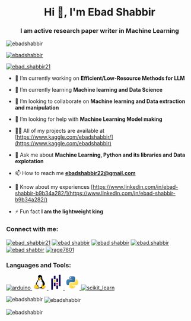 <h1 align="center">Hi 👋, I'm Ebad Shabbir</h1>
<h3 align="center">I am active research paper writer in Machine Learning</h3>

<p align="left"> <img src="https://komarev.com/ghpvc/?username=ebadshabbir&label=Profile%20views&color=0e75b6&style=flat" alt="ebadshabbir" /> </p>

<p align="left"> <a href="https://github.com/ryo-ma/github-profile-trophy"><img src="https://github-profile-trophy.vercel.app/?username=ebadshabbir" alt="ebadshabbir" /></a> </p>

<p align="left"> <a href="https://twitter.com/ebad_shabbir21" target="blank"><img src="https://img.shields.io/twitter/follow/ebad_shabbir21?logo=twitter&style=for-the-badge" alt="ebad_shabbir21" /></a> </p>

- 🔭 I’m currently working on **Efficient/Low-Resource Methods for LLM**

- 🌱 I’m currently learning **Machine learning and Data Science**

- 👯 I’m looking to collaborate on **Machine learning and Data extraction and manipulation**

- 🤝 I’m looking for help with **Machine Learning Model making**

- 👨‍💻 All of my projects are available at [https://www.kaggle.com/ebadshabbir/](https://www.kaggle.com/ebadshabbir)

- 💬 Ask me about **Machine Learning, Python and its libraries and Data explotation**

- 📫 How to reach me **ebadshabbir22@gmail.com**

- 📄 Know about my experiences [https://www.linkedin.com/in/ebad-shabbir-b9b34a282/](https://www.linkedin.com/in/ebad-shabbir-b9b34a282/)

- ⚡ Fun fact **I am the lightweight king**

<h3 align="left">Connect with me:</h3>
<p align="left">
<a href="https://twitter.com/ebad_shabbir21" target="blank"><img align="center" src="https://raw.githubusercontent.com/rahuldkjain/github-profile-readme-generator/master/src/images/icons/Social/twitter.svg" alt="ebad_shabbir21" height="30" width="40" /></a>
<a href="https://www.linkedin.com/in/ebad-shabbir-b9b34a282/" target="blank"><img align="center" src="https://raw.githubusercontent.com/rahuldkjain/github-profile-readme-generator/master/src/images/icons/Social/linked-in-alt.svg" alt="ebad shabbir" height="30" width="40" /></a>
<a href="https://www.kaggle.com/ebadshabbir" target="blank"><img align="center" src="https://raw.githubusercontent.com/rahuldkjain/github-profile-readme-generator/master/src/images/icons/Social/kaggle.svg" alt="ebad shabbir" height="30" width="40" /></a>
<a href="https://instagram.com/ebad.shabbir" target="blank"><img align="center" src="https://raw.githubusercontent.com/rahuldkjain/github-profile-readme-generator/master/src/images/icons/Social/instagram.svg" alt="ebad.shabbir" height="30" width="40" /></a>
<a href="https://www.hackerrank.com/profile/ebadshabbir22" target="blank"><img align="center" src="https://raw.githubusercontent.com/rahuldkjain/github-profile-readme-generator/master/src/images/icons/Social/hackerrank.svg" alt="ebad shabbir" height="30" width="40" /></a>
<a href="https://discord.gg/rage#7801" target="blank"><img align="center" src="https://raw.githubusercontent.com/rahuldkjain/github-profile-readme-generator/master/src/images/icons/Social/discord.svg" alt="rage7801" height="30" width="40" /></a>
</p>

<h3 align="left">Languages and Tools:</h3>
<p align="left"> <a href="https://www.arduino.cc/" target="_blank" rel="noreferrer"> <img src="https://cdn.worldvectorlogo.com/logos/arduino-1.svg" alt="arduino" width="40" height="40"/> </a> <a href="https://www.linux.org/" target="_blank" rel="noreferrer"> <img src="https://raw.githubusercontent.com/devicons/devicon/master/icons/linux/linux-original.svg" alt="linux" width="40" height="40"/> </a> <a href="https://pandas.pydata.org/" target="_blank" rel="noreferrer"> <img src="https://raw.githubusercontent.com/devicons/devicon/2ae2a900d2f041da66e950e4d48052658d850630/icons/pandas/pandas-original.svg" alt="pandas" width="40" height="40"/> </a> <a href="https://www.python.org" target="_blank" rel="noreferrer"> <img src="https://raw.githubusercontent.com/devicons/devicon/master/icons/python/python-original.svg" alt="python" width="40" height="40"/> </a> <a href="https://scikit-learn.org/" target="_blank" rel="noreferrer"> <img src="https://upload.wikimedia.org/wikipedia/commons/0/05/Scikit_learn_logo_small.svg" alt="scikit_learn" width="40" height="40"/> </a> </p>

<p><img align="left" src="https://github-readme-stats.vercel.app/api/top-langs?username=ebadshabbir&show_icons=true&locale=en&layout=compact" alt="ebadshabbir" /></p>

<p>&nbsp;<img align="center" src="https://github-readme-stats.vercel.app/api?username=ebadshabbir&show_icons=true&locale=en" alt="ebadshabbir" /></p>

<p><img align="center" src="https://github-readme-streak-stats.herokuapp.com/?user=ebadshabbir&" alt="ebadshabbir" /></p>

